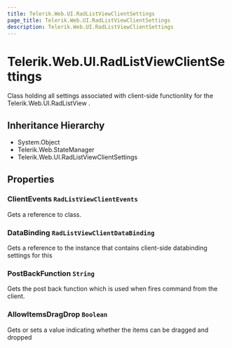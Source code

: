 ```yaml
---
title: Telerik.Web.UI.RadListViewClientSettings
page_title: Telerik.Web.UI.RadListViewClientSettings
description: Telerik.Web.UI.RadListViewClientSettings
---
```


# Telerik.Web.UI.RadListViewClientSettings

Class holding all settings associated with client-side
            functionlity for the Telerik.Web.UI.RadListView .

## Inheritance Hierarchy

* System.Object
* Telerik.Web.StateManager
* Telerik.Web.UI.RadListViewClientSettings

## Properties

###  ClientEvents `RadListViewClientEvents`

Gets a reference to  class.

###  DataBinding `RadListViewClientDataBinding`

Gets a reference to the  instance
            that contains client-side databinding settings for this

###  PostBackFunction `String`

Gets the post back function which is used when
             fires command from the client.

###  AllowItemsDragDrop `Boolean`

Gets or sets a value indicating whether the  items can be dragged and dropped


